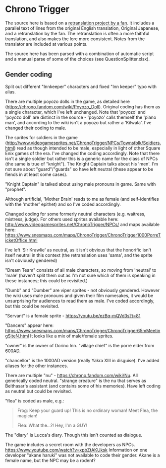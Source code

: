 # Chrono Trigger

The source here is based on a [retranslation project by a fan](https://www.chronocompendium.com/Term/Retranslation.html). It includes a parallel text of lines from the original English translation, Original Japanese, and a retranslation by the fan. The retranslation is often a more faithful translation, and also makes the lore more consistent. Notes from the translator are included at various points.

The source here has been parsed with a combination of automatic script and a manual parse of some of the choices (see QuestionSplitter.xlsx).

## Gender coding

Split out different "Innkeeper" characters and fixed "Inn keeper" typo with alias. 

There are multiple poyozo dolls in the game, as detailed here (https://chrono.fandom.com/wiki/Poyozo_Doll). Original coding has them as a single character, which I've left unchanged. Note that 'poyozo' and 'poyozo doll' are distinct in the source - 'poyozo' calls themself the 'piano man', and according to the wiki isn't a poyozo but rather a 'Kilwala'. I've changed their coding to male.

The sprites for soldiers in the game (http://www.videogamesprites.net/ChronoTrigger/NPCs/Townsfolk/Soldiers.html) read as though intended to be male, especially in light of other Square Enix games of the era. I've changed the coding accordingly. Note that there isn't a single soldier but rather this is a generic name for the class of NPCs (the same is true of "knight"). The Knight Captain talks about his 'men'. I'm not sure about "guard"/"guards" so have left neutral (these appear to be fiends in at least some cases). 

"Knight Captain" is talked about using male pronouns in game. Same with "prophet". 

Although artificial, 'Mother Brain' reads to me as female (and self-identifies with the 'mother' epithet) and so I've coded accordingly. 

Changed coding for some formerly neutral characters (e.g. waitress, mistress, judge). For others used sprites available here: http://www.videogamesprites.net/ChronoTrigger/NPCs/ and maps available here: https://www.snesmaps.com/maps/ChronoTrigger/ChronoTrigger1000PorreTicketOffice.html

I've left 'Sir Krawlie' as neutral, as it isn't obvious that the honorific isn't itself neutral in this context (the retranslation uses 'sama', and the sprite isn't obviously gendered)

"Dream Team" consists of all male characters, so moving from 'neutral' to 'male' (haven't split them out as I'm not sure which of them is speaking in these instances; this could be revisited.)

"Dumb" and "Dumber" are viper sprites - not obviously gendered. However the wiki uses male pronouns and given their film namesakes, it would be unsurprising for audiences to read them as male. I've coded accordingly, but this could be revisited. 

"Servant" is a female sprite - https://youtu.be/ezBq-mQVd3s?t=81

"Dancers" appear here: https://www.snesmaps.com/maps/ChronoTrigger/ChronoTrigger65mMeetingSiteN.html It looks like a mix of male/female sprites. 

"owner" is the owner of Dorino Inn. "village chief" is the porre elder from 600AD. 

"chancellor" is the 1000AD version (really Yakra XIII in disguise). I've added aliases for the other instances. 

There are multiple "nu" - https://chrono.fandom.com/wiki/Nu. All generically coded neutral. 
"strange creature" is the nu that serves as Belthasar's assistant (and contains some of his memories). Have left coding as neutral but could be revisited. 


"flea" is coded as male, e.g.:

>  Frog: Keep your guard up! This is no ordinary woman! Meet Flea, the magician!
>
>  Flea: What the...?! Hey, I'm a GUY!

The "diary" is Lucca's diary. Though this isn't counted as dialogue.

The game includes a secret room with the developers as NPCs. https://www.youtube.com/watch?v=xpbZtAKUksk Information on one developer "akane haruki" was not available to code their gender. Akane is a female name, but the NPC may be a rodent?
